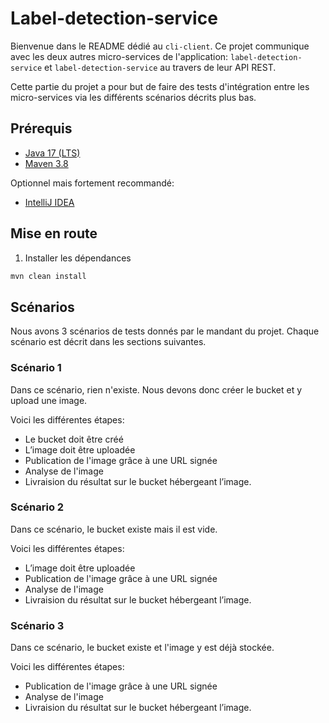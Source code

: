 # Label-detection-service

Bienvenue dans le README dédié au `cli-client`. Ce projet communique avec les deux autres micro-services de l'application: `label-detection-service` et `label-detection-service` au travers de leur API REST. 

Cette partie du  projet a pour but de faire des tests d'intégration entre les micro-services via les différents scénarios décrits plus bas.

## Prérequis

- [Java 17 (LTS)](https://adoptium.net/temurin/releases)
- [Maven 3.8](https://maven.apache.org/download.cgi)

Optionnel mais fortement recommandé:

- [IntelliJ IDEA](https://www.jetbrains.com/fr-fr/idea/download/#section=windows)

## Mise en route

1. Installer les dépendances
```bash
mvn clean install
```

## Scénarios
Nous avons 3 scénarios de tests donnés par le mandant du projet. Chaque scénario est décrit dans les sections suivantes.

### Scénario 1

Dans ce scénario, rien n'existe. Nous devons donc créer le bucket et y upload une image.

Voici les différentes étapes:
* Le bucket doit être créé
* L’image doit être uploadée
* Publication de l'image grâce à une URL signée
* Analyse de l'image
* Livraision du résultat sur le bucket hébergeant l’image.

### Scénario 2

Dans ce scénario, le bucket existe mais il est vide.

Voici les différentes étapes:
* L’image doit être uploadée
* Publication de l'image grâce à une URL signée
* Analyse de l'image
* Livraision du résultat sur le bucket hébergeant l’image.

### Scénario 3

Dans ce scénario, le bucket existe et l'image y est déjà stockée.

Voici les différentes étapes:
* Publication de l'image grâce à une URL signée
* Analyse de l'image
* Livraision du résultat sur le bucket hébergeant l’image.
